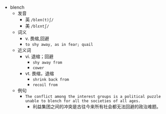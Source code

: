 - blench
  - 发音
    - 英 `/blen(t)ʃ/`
    - 美 `/blɛntʃ/`
  - 词义
    - v. 畏缩,回避
    - `to shy away, as in fear; quail `
  - 近义词
    - vi. 退缩；回避
      - `shy away from`
      - `cower`
    - vt. 畏缩，退缩
      - `shrink back from`
      - `recoil from`
  - 例句
    - `The conflict among the interest groups is a political puzzle unable to blench for all the societies of all ages.`
      - 利益集团之间的冲突是古往今来所有社会都无法回避的政治难题。

